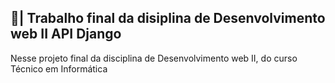 ## 📑| Trabalho final da disiplina de Desenvolvimento web II API Django

  Nesse projeto final da disciplina de Desenvolvimento web II, do curso Técnico em Informática 
